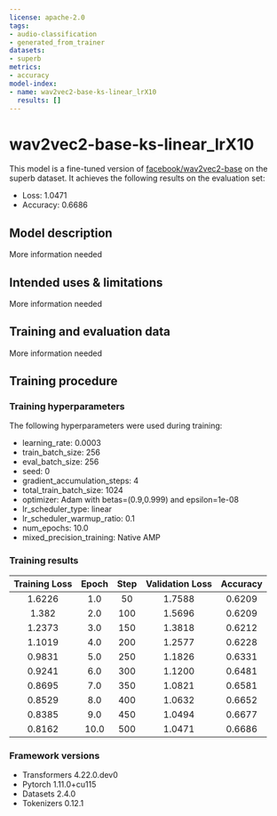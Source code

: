 ```yaml
---
license: apache-2.0
tags:
- audio-classification
- generated_from_trainer
datasets:
- superb
metrics:
- accuracy
model-index:
- name: wav2vec2-base-ks-linear_lrX10
  results: []
---
```


<!-- This model card has been generated automatically according to the information the Trainer had access to. You
should probably proofread and complete it, then remove this comment. -->

# wav2vec2-base-ks-linear_lrX10

This model is a fine-tuned version of [facebook/wav2vec2-base](https://huggingface.co/facebook/wav2vec2-base) on the superb dataset.
It achieves the following results on the evaluation set:
- Loss: 1.0471
- Accuracy: 0.6686

## Model description

More information needed

## Intended uses & limitations

More information needed

## Training and evaluation data

More information needed

## Training procedure

### Training hyperparameters

The following hyperparameters were used during training:
- learning_rate: 0.0003
- train_batch_size: 256
- eval_batch_size: 256
- seed: 0
- gradient_accumulation_steps: 4
- total_train_batch_size: 1024
- optimizer: Adam with betas=(0.9,0.999) and epsilon=1e-08
- lr_scheduler_type: linear
- lr_scheduler_warmup_ratio: 0.1
- num_epochs: 10.0
- mixed_precision_training: Native AMP

### Training results

| Training Loss | Epoch | Step | Validation Loss | Accuracy |
|:-------------:|:-----:|:----:|:---------------:|:--------:|
| 1.6226        | 1.0   | 50   | 1.7588          | 0.6209   |
| 1.382         | 2.0   | 100  | 1.5696          | 0.6209   |
| 1.2373        | 3.0   | 150  | 1.3818          | 0.6212   |
| 1.1019        | 4.0   | 200  | 1.2577          | 0.6228   |
| 0.9831        | 5.0   | 250  | 1.1826          | 0.6331   |
| 0.9241        | 6.0   | 300  | 1.1200          | 0.6481   |
| 0.8695        | 7.0   | 350  | 1.0821          | 0.6581   |
| 0.8529        | 8.0   | 400  | 1.0632          | 0.6652   |
| 0.8385        | 9.0   | 450  | 1.0494          | 0.6677   |
| 0.8162        | 10.0  | 500  | 1.0471          | 0.6686   |


### Framework versions

- Transformers 4.22.0.dev0
- Pytorch 1.11.0+cu115
- Datasets 2.4.0
- Tokenizers 0.12.1
